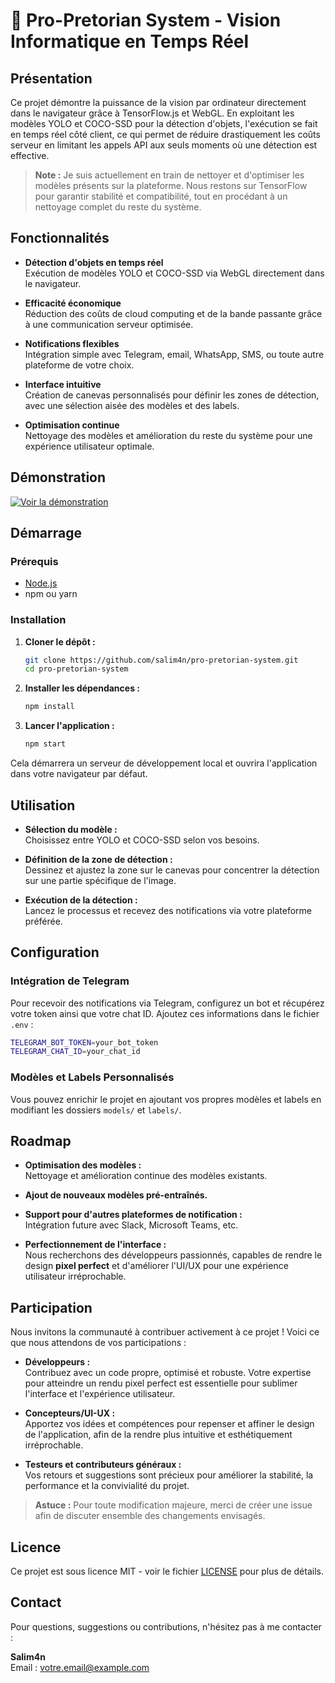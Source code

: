 # 🎥 Pro-Pretorian System - Vision Informatique en Temps Réel

## Présentation

Ce projet démontre la puissance de la vision par ordinateur directement dans le navigateur grâce à TensorFlow.js et WebGL. En exploitant les modèles YOLO et COCO-SSD pour la détection d'objets, l'exécution se fait en temps réel côté client, ce qui permet de réduire drastiquement les coûts serveur en limitant les appels API aux seuls moments où une détection est effective.

> **Note :** Je suis actuellement en train de nettoyer et d'optimiser les modèles présents sur la plateforme. Nous restons sur TensorFlow pour garantir stabilité et compatibilité, tout en procédant à un nettoyage complet du reste du système.

## Fonctionnalités

- **Détection d'objets en temps réel**  
  Exécution de modèles YOLO et COCO-SSD via WebGL directement dans le navigateur.
  
- **Efficacité économique**  
  Réduction des coûts de cloud computing et de la bande passante grâce à une communication serveur optimisée.
  
- **Notifications flexibles**  
  Intégration simple avec Telegram, email, WhatsApp, SMS, ou toute autre plateforme de votre choix.
  
- **Interface intuitive**  
  Création de canevas personnalisés pour définir les zones de détection, avec une sélection aisée des modèles et des labels.
  
- **Optimisation continue**  
  Nettoyage des modèles et amélioration du reste du système pour une expérience utilisateur optimale.

## Démonstration

[![Voir la démonstration](https://img.youtube.com/vi/fO3A9giDCVk/hqdefault.jpg)](https://www.youtube.com/watch?v=fO3A9giDCVk)

## Démarrage

### Prérequis

- [Node.js](https://nodejs.org)
- npm ou yarn

### Installation

1. **Cloner le dépôt :**

   ```bash
   git clone https://github.com/salim4n/pro-pretorian-system.git
   cd pro-pretorian-system
   ```

2. **Installer les dépendances :**

   ```bash
   npm install
   ```

3. **Lancer l'application :**

   ```bash
   npm start
   ```

Cela démarrera un serveur de développement local et ouvrira l'application dans votre navigateur par défaut.

## Utilisation

- **Sélection du modèle :**  
  Choisissez entre YOLO et COCO-SSD selon vos besoins.
  
- **Définition de la zone de détection :**  
  Dessinez et ajustez la zone sur le canevas pour concentrer la détection sur une partie spécifique de l'image.
  
- **Exécution de la détection :**  
  Lancez le processus et recevez des notifications via votre plateforme préférée.

## Configuration

### Intégration de Telegram

Pour recevoir des notifications via Telegram, configurez un bot et récupérez votre token ainsi que votre chat ID. Ajoutez ces informations dans le fichier `.env` :

```bash
TELEGRAM_BOT_TOKEN=your_bot_token
TELEGRAM_CHAT_ID=your_chat_id
```

### Modèles et Labels Personnalisés

Vous pouvez enrichir le projet en ajoutant vos propres modèles et labels en modifiant les dossiers `models/` et `labels/`.

## Roadmap

- **Optimisation des modèles :**  
  Nettoyage et amélioration continue des modèles existants.
  
- **Ajout de nouveaux modèles pré-entraînés.**
  
- **Support pour d'autres plateformes de notification :**  
  Intégration future avec Slack, Microsoft Teams, etc.
  
- **Perfectionnement de l'interface :**  
  Nous recherchons des développeurs passionnés, capables de rendre le design **pixel perfect** et d'améliorer l'UI/UX pour une expérience utilisateur irréprochable.

## Participation

Nous invitons la communauté à contribuer activement à ce projet ! Voici ce que nous attendons de vos participations :

- **Développeurs :**  
  Contribuez avec un code propre, optimisé et robuste. Votre expertise pour atteindre un rendu pixel perfect est essentielle pour sublimer l'interface et l'expérience utilisateur.

- **Concepteurs/UI-UX :**  
  Apportez vos idées et compétences pour repenser et affiner le design de l'application, afin de la rendre plus intuitive et esthétiquement irréprochable.

- **Testeurs et contributeurs généraux :**  
  Vos retours et suggestions sont précieux pour améliorer la stabilité, la performance et la convivialité du projet.

> **Astuce :** Pour toute modification majeure, merci de créer une issue afin de discuter ensemble des changements envisagés.

## Licence

Ce projet est sous licence MIT - voir le fichier [LICENSE](LICENSE) pour plus de détails.

## Contact

Pour questions, suggestions ou contributions, n'hésitez pas à me contacter :

**Salim4n**  
Email : [votre.email@example.com](mailto:laimeche160@gmail.com)


